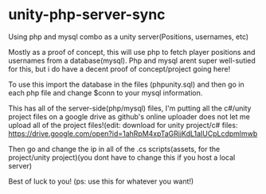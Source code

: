 # unity-php-server-sync
Using php and mysql combo as a unity server(Positions, usernames, etc)


Mostly as a proof of concept, this will use php to fetch player positions and usernames from a database(mysql). Php and mysql arent super well-sutied for this, but i do have a decent proof of concept/project going here!

To use this import the database in the files (phpunity.sql) and then go in each php file and change $conn to your mysql information.

This has all of the server-side(php/mysql) files, I'm putting all the c#/unity project files on a google drive as github's online uploader does not let me upload all of the project files!(edit: download for unity project/c# files: https://drive.google.com/open?id=1ahRpM4xpTaGRjjKdL1aIUCpLcdpmlmwb

Then go and change the ip in all of the .cs scripts(assets, for the project/unity project)(you dont have to change this if you host a local server)


Best of luck to you!
(ps: use this for whatever you want!)
